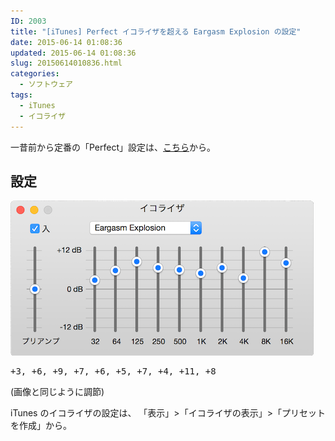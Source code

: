 ```yaml
---
ID: 2003
title: "[iTunes] Perfect イコライザを超える Eargasm Explosion の設定"
date: 2015-06-14 01:08:36
updated: 2015-06-14 01:08:36
slug: 20150614010836.html
categories:
  - ソフトウェア
tags:
  - iTunes
  - イコライザ
---
```


一昔前から定番の「Perfect」設定は、<a href="https://b.0218.jp/20061101025558.html">こちら</a>から。

<!--more-->
<h2>設定</h2>
<img alt="eargasm_explosion_equalizer" src="/images/Eargasm-Explosion-Equalizer.png">
<pre>+3, +6, +9, +7, +6, +5, +7, +4, +11, +8</pre>
(画像と同じように調節)

iTunes のイコライザの設定は、
「表示」>「イコライザの表示」>「プリセットを作成」から。
